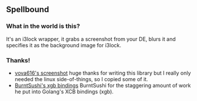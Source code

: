 Spellbound
---------

### What in the world is this?
It's an i3lock wrapper, it grabs a screenshot from your DE, blurs it
and specifies it as the background image for i3lock.

### Thanks!
- [vova616's screenshot](https://github.com/vova616/screenshot) huge thanks for writing this library but I really only needed the linux side-of-things, so I copied some of it.
- [BurntSushi's xgb bindings](https://github.com/BurntSushi/xgb) BurntSushi for the staggering amount of work he put into Golang's XCB bindings (xgb).
